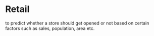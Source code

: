 # Retail

to predict whether a store should get opened or not based on certain factors such as sales, population, area etc.
